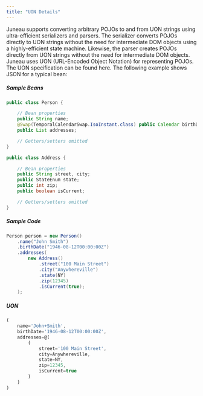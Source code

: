 ```yaml
---
title: "UON Details"
---
```


Juneau supports converting arbitrary POJOs to and from UON strings using ultra-efficient serializers
and parsers.
The serializer converts POJOs directly to UON strings without the need for intermediate DOM objects
using a highly-efficient state machine.
Likewise, the parser creates POJOs directly from UON strings without the need for intermediate DOM
objects.
Juneau uses UON (URL-Encoded Object Notation) for representing POJOs.
The UON specification can be found here.
The following example shows JSON for a typical bean:
##### Sample Beans
```java
public class Person {

    // Bean properties
    public String name;
    @Swap(TemporalCalendarSwap.IsoInstant.class) public Calendar birthDate;
    public List addresses;

    // Getters/setters omitted
}

public class Address {

    // Bean properties
    public String street, city;
    public StateEnum state;
    public int zip;
    public boolean isCurrent;

    // Getters/setters omitted
}
```
##### Sample Code
```java
Person person = new Person()
    .name("John Smith")
    .birthDate("1946-08-12T00:00:00Z")
    .addresses(
        new Address()
            .street("100 Main Street")
            .city("Anywhereville")
            .state(NY)
            .zip(12345)
            .isCurrent(true);
    );
```
##### UON
```javascript
(
    name='John+Smith',
    birthDate='1946-08-12T00:00:00Z',
    addresses=@(
        (
            street='100 Main Street',
            city=Anywhereville,
            state=NY,
            zip=12345,
            isCurrent=true
        )
    )
)
```